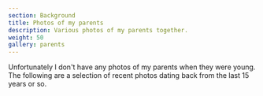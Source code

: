 ```yaml
---
section: Background
title: Photos of my parents
description: Various photos of my parents together.
weight: 50
gallery: parents
---
```

Unfortunately I don't have any photos of my parents when they were young. The
following are a selection of recent photos dating back from the last 15 years
or so.
